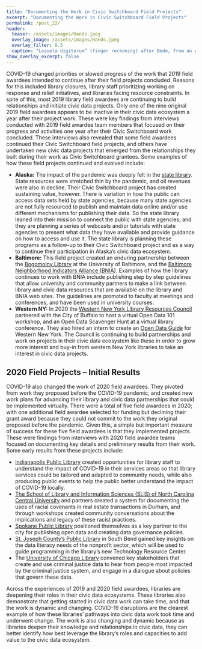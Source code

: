 ```yaml
---
title: "Documenting the Work in Civic Switchboard Field Projects"
excerpt: "Documenting the Work in Civic Switchboard Field Projects"
permalink: /post_22/
header:
  teaser: /assets/images/Hands.jpeg
  overlay_image: /assets/images/Hands.jpeg
  overlay_filter: 0.5
  caption: "Loquela digitorum” (finger reckoning) after Bede, from an early 9th-century manuscript . Courtesy of BIBLIOTHECA LAURESHAMENSIS – DIGITAL, https://bibliotheca-laureshamensis-digital.de/bav/bav_pal_lat_1449"
show_overlay_excerpt: false
---
```



COVID-19 changed priorities or slowed progress of the work that 2019 field awardees intended to continue after their field projects concluded. Reasons for this included library closures, library staff prioritizing working on response and relief initiatives, and libraries facing resource constraints. 
In spite of this, most 2019 library field awardees are continuing to build relationships and initiate civic data projects. Only one of the nine original 2019 field awardees appears to be inactive in their civic data ecosystem a year after their project work. 
These were key findings from interviews conducted with 2019 field awardee team members that focused on their progress and activities one year after their Civic Switchboard work concluded. These interviews also revealed that some field awardees continued their Civic Switchboard field projects, and others have undertaken new civic data projects that emerged from the relationships they built during their work as Civic Switchboard grantees. Some examples of how these field projects continued and evolved include: 

* **Alaska:** The impact of the pandemic was deeply felt in the [state library](https://library.alaska.gov/). State resources were stretched thin by the pandemic, and oil revenues were also in decline. Their Civic Switchboard project has created sustaining value, however. There is variation in how the public can access data sets held by state agencies, because many state agencies are not fully resourced to publish and maintain data online and/or use different mechanisms for publishing their data. So the state library leaned into their mission to connect the public with state agencies, and they are planning a series of webcasts and/or tutorials with state agencies to present what data they have available and provide guidance on how to access and use it. The state library is planning these programs as a follow-up to their Civic Switchboard project and as a way to continue their participation in Alaska’s civic data ecosystem. 
* **Baltimore:** This field project created an enduring partnership between the [Bogomolny Library](https://library.ubalt.edu/) at the University of Baltimore, and the [Baltimore Neighborhood Indicators Alliance (BNIA)](https://bniajfi.org/). Examples of how the library continues to work with BNIA include publishing step by step guidelines that allow university and community partners to make a link between library and civic data resources that are available on the library and BNIA web sites. The guidelines are promoted to faculty at meetings and conferences, and have been used in university courses. 
* **Western NY:** In 2020 the [Western New York Library Resources Council](https://wnylrc.org/) partnered with the City of Buffalo to host a virtual Open Data 101 workshop, and an Open Data Scavenger Hunt at a virtual library conference. They also hired an intern to create an [Open Data Guide](https://docs.google.com/document/d/1RxzqaoAF4YbroSpEknem9MJOdT99GsLy5VKxq8bDGn0/edit#heading=h.lxhk6euxl6os) for Western New York. The Council is continuing to build partnerships and work on projects in their civic data ecosystem like these in order to grow more interest and buy-in from western New York libraries to take an interest in civic data projects.  

## 2020 Field Projects – Initial Results

COVID-19 also changed the work of 2020 field awardees. They pivoted from work they proposed before the COVID-19 pandemic, and created new work plans for advancing their library and civic data partnerships that could be implemented virtually. There were a total of five field awardees in 2020; with one additional field awardee selected for funding but declining their grant award because they could not commit to the work they original proposed before the pandemic. Given this, a simple but important measure of success for these five field awardees is that they implemented projects. These were findings from interviews with 2020 field awardee teams focused on documenting key details and preliminary results from their work. Some early results from these projects include: 
* [Indianapolis Public Library](https://www.indypl.org/) created opportunities for library staff to understand the impact of COVID-19 in their services areas so that library services could be tailored and adapted to community needs, while also producing public events to help the public better understand the impact of COVID-19 locally. 
* [The School of Library and Information Sciences (SLIS) of North Carolina Central University](https://www.nccu.edu/slis) and partners created a system for documenting the uses of racial covenants in real estate transactions in Durham, and through workshops created community conversations about the implications and legacy of these racist practices.  
* [Spokane Public Library](https://www.spokanelibrary.org/) positioned themselves as a key partner to the city for publishing open data and creating data governance policies.  
* [St. Joseph County’s Public Library](https://sjcpl.org/) in South Bend gained key insights on the data literacy needs of the nonprofit sector, which will be used to guide programming in the library’s new Technology Resource Center.  
* The [University of Chicago Library](https://www.lib.uchicago.edu/research/scholar/) convened key stakeholders that create and use criminal justice data to hear from people most impacted by the criminal justice system, and engage in a dialogue about policies that govern these data. 

Across the experiences of 2019 and 2020 field awardees, libraries are deepening their roles in their civic data ecosystems. These libraries also demonstrate that getting started in civic data work can take time, and that the work is dynamic and changing. COVID-19 disruptions are the clearest example of how these libraries’ pathways into civic data work took time and underwent change. The work is also changing and dynamic because as libraries deepen their knowledge and relationships in civic data, they can better identify how best leverage the library’s roles and capacities to add value to the civic data ecosystem.  

